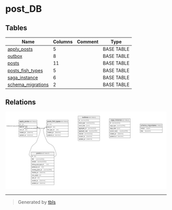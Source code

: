 # post_DB

## Tables

| Name | Columns | Comment | Type |
| ---- | ------- | ------- | ---- |
| [apply_posts](apply_posts.md) | 5 |  | BASE TABLE |
| [outbox](outbox.md) | 8 |  | BASE TABLE |
| [posts](posts.md) | 11 |  | BASE TABLE |
| [posts_fish_types](posts_fish_types.md) | 5 |  | BASE TABLE |
| [saga_instance](saga_instance.md) | 6 |  | BASE TABLE |
| [schema_migrations](schema_migrations.md) | 2 |  | BASE TABLE |

## Relations

![er](schema.svg)

---

> Generated by [tbls](https://github.com/k1LoW/tbls)
